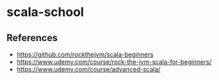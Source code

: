 # scala-school



## References
- https://github.com/rockthejvm/scala-beginners
- https://www.udemy.com/course/rock-the-jvm-scala-for-beginners/
- https://www.udemy.com/course/advanced-scala/
